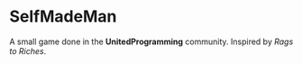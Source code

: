 # SelfMadeMan
A small game done in the **UnitedProgramming** community. Inspired by _Rags to Riches_.
